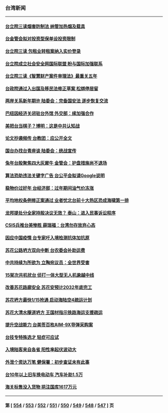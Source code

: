 ### 台湾新闻
---
#### [台立院三读烟害防制法 纳管加热烟及载具](../../pages/ncid1349361/n13905522.md) 
#### [台金管会拟对投资型保单设投资限制](../../pages/ncid1349361/n13905487.md) 
#### [台立院三读 包租业转租案纳入实价登录](../../pages/ncid1349361/n13905524.md) 
#### [台立院成立社会安全网国际联盟 盼与国际加强联系](../../pages/ncid1349361/n13905526.md) 
#### [台立院三读《智慧财产案件审理法》最重关五年](../../pages/ncid1349361/n13905527.md) 
#### [台政院通过入出国及移民法修正草案 松绑停居留](../../pages/ncid1349361/n13905529.md) 
#### [两岸关系新年期许 陆委会：完备国安法 逐步恢复交流](../../pages/ncid1349361/n13905483.md) 
#### [巴纽因经济关闭驻台外馆 外交部：续加强合作](../../pages/ncid1349361/n13905484.md) 
#### [美把台当棋子？博明：这是中共认知战](../../pages/ncid1349361/n13905505.md) 
#### [论文抄袭频传 台教团：应公开全文](../../pages/ncid1349361/n13905500.md) 
#### [国台办找台青座谈 陆委会：统战宣传](../../pages/ncid1349361/n13905486.md) 
#### [兔年台股聚焦四大灰犀牛 金管会：护盘措施尚不退场](../../pages/ncid1349361/n13905462.md) 
#### [算法恐助违法关键字广告 台公平会拟请Google说明](../../pages/ncid1349361/n13905468.md) 
#### [稳物价过好年 台经济部：过年期间油气价冻涨](../../pages/ncid1349361/n13905464.md) 
#### [平均地权条例修正案通过 业者忧北台前十大热区恐成海啸第一排](../../pages/ncid1349361/n13905465.md) 
#### [龙邦提处分全家持股决议无效？ 泰山：进入民事诉讼程序](../../pages/ncid1349361/n13905470.md) 
#### [CSIS兵推台美惨胜 薛瑞福：台湾勿存放弃心态](../../pages/ncid1349361/n13905451.md) 
#### [因应中国疫情 台专家吁入境检测抗体加抗原](../../pages/ncid1349361/n13905274.md) 
#### [苏花公路坍方双向中断 台农委会补助运费](../../pages/ncid1349361/n13905381.md) 
#### [中共持续为所欲为 立陶宛议员：全世界受害](../../pages/ncid1349361/n13905360.md) 
#### [15架次共机扰台 侦打一体大型无人机逾越中线](../../pages/ncid1349361/n13905359.md) 
#### [改善苏花路廊安全 苏花安预计2032年底完工](../../pages/ncid1349361/n13905362.md) 
#### [苏花坍方最快1/15抢通 启动海陆空4疏运计划](../../pages/ncid1349361/n13905321.md) 
#### [苏花大清水隧道坍方 王国材指示铁路海运支援疏运](../../pages/ncid1349361/n13905029.md) 
#### [提升空战能力 台美签百枚AIM-9X导弹采购案](../../pages/ncid1349361/n13904324.md) 
#### [台技专特殊选才 轻症可应试](../../pages/ncid1349361/n13904718.md) 
#### [入境陆客来自各省 阳性率起伏波动大](../../pages/ncid1349361/n13904697.md) 
#### [外泄个资达万笔 健保署：初步查证未有此事](../../pages/ncid1349361/n13904702.md) 
#### [台10年以上旧车换电动车 汽车补助1.5万](../../pages/ncid1349361/n13904699.md) 
#### [海关标售没入货物 挹注国库1617万元](../../pages/ncid1349361/n13904618.md) 

---
#### 第 [ [554](./554.md) / [553](./553.md) / [552](./552.md) / [551](./551.md) / [550](./550.md) / [549](./549.md) / [548](./548.md) / [547](./547.md) ] 页
